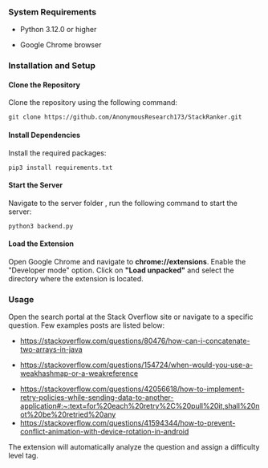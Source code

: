 ### System Requirements
- Python 3.12.0 or higher
* Google Chrome browser

### Installation and Setup
#### Clone the Repository
Clone the repository using the following command:

```git clone https://github.com/AnonymousResearch173/StackRanker.git```

#### Install Dependencies
Install the required packages:

```pip3 install requirements.txt```

#### Start the Server
Navigate to the server folder , run the following command to start the server:

```python3 backend.py```

#### Load the Extension
Open Google Chrome and navigate to **chrome://extensions**.
Enable the "Developer mode" option.
Click on **"Load unpacked"** and select the directory where the extension is located.
### Usage
Open the search portal at the Stack Overflow site or navigate to a specific question.
Few examples posts are listed below: 
- https://stackoverflow.com/questions/80476/how-can-i-concatenate-two-arrays-in-java
* https://stackoverflow.com/questions/154724/when-would-you-use-a-weakhashmap-or-a-weakreference
+ https://stackoverflow.com/questions/42056618/how-to-implement-retry-policies-while-sending-data-to-another-application#:~:text=for%20each%20retry%2C%20pull%20it,shall%20not%20be%20retried%20any
+ https://stackoverflow.com/questions/41594344/how-to-prevent-conflict-animation-with-device-rotation-in-android

The extension will automatically analyze the question and assign a difficulty level tag.
